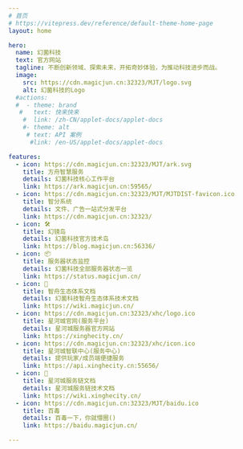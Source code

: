 ```yaml
---
# 首页
# https://vitepress.dev/reference/default-theme-home-page
layout: home

hero:
  name: 幻菌科技
  text: 官方网站
  tagline: 不断创新领域、探索未来，开拓奇妙体验，为推动科技进步而战。
  image:
    src: https://cdn.magicjun.cn:32323/MJT/logo.svg
    alt: 幻菌科技的Logo
  #actions:
  #  - theme: brand
   #   text: 快来快来
    #  link: /zh-CN/applet-docs/applet-docs
    #- theme: alt
     # text: API 案例
      #link: /en-US/applet-docs/applet-docs

features:
  - icon: https://cdn.magicjun.cn:32323/MJT/ark.svg
    title: 方舟智慧服务
    details: 幻菌科技核心工作平台
    link: https://ark.magicjun.cn:59565/
  - icon: https://cdn.magicjun.cn:32323/MJT/MJTDIST-favicon.ico
    title: 智分系统
    details: 文件、广告一站式分发平台
    link: https://cdn.magicjun.cn:32323/
  - icon: 🛠️
    title: 幻镜岛
    details: 幻菌科技官方技术岛
    link: https://blog.magicjun.cn:56336/
  - icon: 📦
    title: 服务器状态监控
    details: 幻菌科技全部服务器状态一览
    link: https://status.magicjun.cn/
  - icon: 🔩
    title: 智舟生态体系文档
    details: 幻菌科技智舟生态体系技术文档
    link: https://wiki.magicjun.cn/
  - icon: https://cdn.magicjun.cn:32323/xhc/logo.ico
    title: 星河城官网(服务平台)
    details: 星河城服务器官方网站
    link: https://xinghecity.cn/
  - icon: https://cdn.magicjun.cn:32323/xhc/icon.ico
    title: 星河城智联中心(服务中心)
    details: 提供玩家/成员端便捷服务
    link: https://api.xinghecity.cn:55656/
  - icon: 🔩
    title: 星河城服务链文档
    details: 星河城服务链技术文档
    link: https://wiki.xinghecity.cn/
  - icon: https://cdn.magicjun.cn:32323/MJT/baidu.ico
    title: 百毒
    details: 百毒一下，你就懵圈()
    link: https://baidu.magicjun.cn/

---
```

